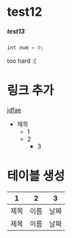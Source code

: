 # test12
##### test13
```javascript
int num = 0;
```
too hard :(

# 링크 추가
[jdfae](https://www.naver.com)


* 제목
  * 1
  * 2
    * 3

# 테이블 생성
1 | 2 | 3
---|---|---
제목 | 이름 | 날짜
제목 | 이름 | 날짜
